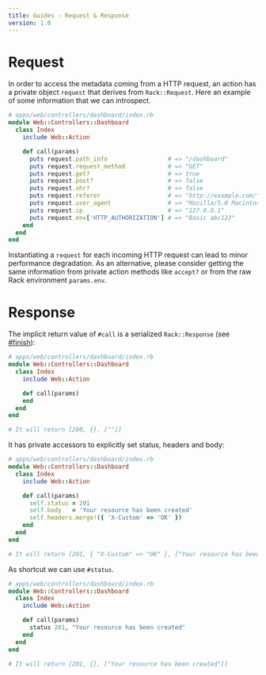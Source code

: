 ```yaml
---
title: Guides - Request & Response
version: 1.0
---
```


# Request

In order to access the metadata coming from a HTTP request, an action has a private object `request` that derives from `Rack::Request`.
Here an example of some information that we can introspect.

```ruby
# apps/web/controllers/dashboard/index.rb
module Web::Controllers::Dashboard
  class Index
    include Web::Action

    def call(params)
      puts request.path_info                 # => "/dashboard"
      puts request.request_method            # => "GET"
      puts request.get?                      # => true
      puts request.post?                     # => false
      puts request.xhr?                      # => false
      puts request.referer                   # => "http://example.com/"
      puts request.user_agent                # => "Mozilla/5.0 Macintosh; ..."
      puts request.ip                        # => "127.0.0.1"
      puts request.env['HTTP_AUTHORIZATION'] # => "Basic abc123"
    end
  end
end
```

<p class="warning">
  Instantiating a <code>request</code> for each incoming HTTP request can lead to minor performance degradation.
  As an alternative, please consider getting the same information from private action methods like <code>accept?</code> or from the raw Rack environment <code>params.env</code>.
</p>

# Response

The implicit return value of `#call` is a serialized `Rack::Response` (see [#finish](http://rubydoc.info/github/rack/rack/master/Rack/Response#finish-instance_method)):

```ruby
# apps/web/controllers/dashboard/index.rb
module Web::Controllers::Dashboard
  class Index
    include Web::Action

    def call(params)
    end
  end
end

# It will return [200, {}, [""]]
```

It has private accessors to explicitly set status, headers and body:

```ruby
# apps/web/controllers/dashboard/index.rb
module Web::Controllers::Dashboard
  class Index
    include Web::Action

    def call(params)
      self.status = 201
      self.body   = 'Your resource has been created'
      self.headers.merge!({ 'X-Custom' => 'OK' })
    end
  end
end

# It will return [201, { "X-Custom" => "OK" }, ["Your resource has been created"]]
```

As shortcut we can use `#status`.

```ruby
# apps/web/controllers/dashboard/index.rb
module Web::Controllers::Dashboard
  class Index
    include Web::Action

    def call(params)
      status 201, "Your resource has been created"
    end
  end
end

# It will return [201, {}, ["Your resource has been created"]]
